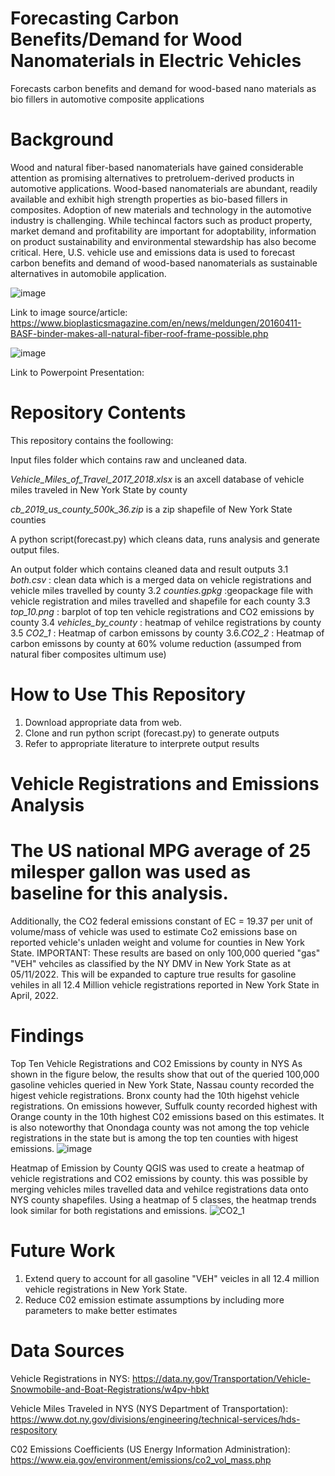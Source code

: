 # Forecasting Carbon Benefits/Demand for Wood Nanomaterials in Electric Vehicles 
Forecasts carbon benefits and demand for wood-based nano materials as bio fillers in automotive composite applications 

# Background
Wood and natural fiber-based nanomaterials have gained considerable attention as promising alternatives to pretroluem-derived products in automotive applications. Wood-based nanomaterials are abundant, readily available and exhibit high strength properties as bio-based fillers in composites. Adoption of new materials and technology in the automotive industry is challenging. While techincal factors such as product property, market demand and profitability are important for adoptability, information on product sustainability and environmental stewardship has also become critical. Here, U.S. vehicle use and emissions data is used to forecast carbon benefits and demand of wood-based nanomaterials as sustainable alternatives in automobile application.

![image](https://user-images.githubusercontent.com/97989922/164337724-873c5ae2-a008-490c-ad0a-68feb9a8b4ca.jpeg)

Link to image source/article: 
https://www.bioplasticsmagazine.com/en/news/meldungen/20160411-BASF-binder-makes-all-natural-fiber-roof-frame-possible.php

![image](https://user-images.githubusercontent.com/97989922/164337847-660d7ed7-134f-4f8f-ba2c-a083354b1e57.png)

Link to Powerpoint Presentation:

# Repository Contents
This repository contains the foollowing:

Input files folder which contains raw and uncleaned data.

_Vehicle_Miles_of_Travel_2017_2018.xlsx_ is an axcell database of vehicle miles traveled in New York State by county

_cb_2019_us_county_500k_36.zip_ is a zip shapefile of New York State counties
    
 A python script(forecast.py) which cleans data, runs analysis and generate output files. 
 
 An output folder which contains cleaned data and result outputs
 	3.1 _both.csv_ : clean data which is a merged data on vehicle registrations and vehicle miles travelled by county
    3.2 _counties.gpkg_ :geopackage file with vehicle registration and miles travelled and shapefile for each county 
    3.3 _top_10.png_ : barplot of top ten vehicle registrations and CO2 emissions by county 
    3.4 _vehicles_by_county_ : heatmap of vehilce registrations by county
    3.5 _CO2_1_ : Heatmap of carbon emissons by county
    3.6._CO2_2_ : Heatmap of carbon emissons by county at 60% volume reduction (assumped from natural fiber composites ultimum use)



# How to Use This Repository
1. Download appropriate data from web.
2. Clone and run python script (forecast.py) to generate outputs
3. Refer to appropriate literature to interprete output results

# Vehicle Registrations and Emissions Analysis

# The US national MPG average of 25 milesper gallon was used as baseline for this analysis.
Additionally, the CO2 federal emissions constant of EC = 19.37 per unit of volume/mass of vehicle was used to estimate Co2 emissions base on reported vehicle's unladen weight and volume for counties in New York State. 
IMPORTANT: These results are based on only 100,000 queried "gas" "VEH" vehciles as classified by the NY DMV in New York State as at 05/11/2022. This will be expanded to capture true results for gasoline vehiles in all 12.4 Million vehicle registrations reported in New York State in April, 2022.


# Findings
Top Ten Vehicle Registrations and CO2 Emissions by county in NYS
As shown in the figure below, the results show that out of the queried 100,000 gasoline vehicles queried in New York State, Nassau county recorded the higest vehicle registrations. Bronx county had the 10th higehst vehicle registrations. On emissions however, Suffulk county recorded highest with Orange county in the 10th highest C02 emissions based on this estimates. It is also noteworthy that Onondaga county was not among the top vehicle registrations in the state but is among the top ten counties with higest emissions. 
![image](https://user-images.githubusercontent.com/97989922/167980046-b7999b1f-22ec-44d3-b8a0-1e99f8f84e3e.png)

Heatmap of Emission by County
QGIS was used to create a heatmap of vehicle registrations and CO2 emissions by county. this was possible by merging vehicles miles travelled data and vehilce registrations data onto NYS county shapefiles. Using a heatmap of 5 classes, the heatmap trends look similar for both registations and emissions.
![CO2_1](https://user-images.githubusercontent.com/97989922/167983461-4083c443-e4ae-4046-be2b-3eb457c2039d.png)

# Future Work

1. Extend query to account for all gasoline "VEH" veicles in all 12.4 million vehicle registrations in New York State.
2. Reduce C02 emission estimate assumptions by including more parameters to make better estimates

# Data Sources

Vehicle Registrations in NYS: 
https://data.ny.gov/Transportation/Vehicle-Snowmobile-and-Boat-Registrations/w4pv-hbkt 

Vehicle Miles Traveled in NYS (NYS Department of Transportation): 
https://www.dot.ny.gov/divisions/engineering/technical-services/hds-respository

C02 Emissions Coefficients (US Energy Information Administration): 
https://www.eia.gov/environment/emissions/co2_vol_mass.php
